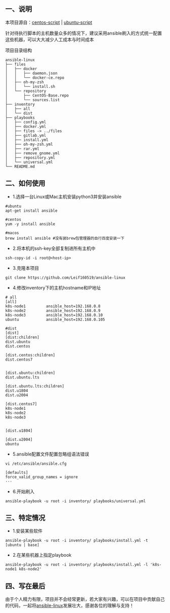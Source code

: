 ## 一、说明
本项目源自：[centos-script](https://github.com/Leif160519/centos-script) | [ubuntu-script](https://github.com/Leif160519/ubuntu-script)

针对待执行脚本的主机数量众多的情况下，建议采用ansible刷入的方式统一配置这些机器，可以大大减少人工成本与时间成本

项目目录结构
```
ansible-linux
├── files
│   ├── docker
│   │   ├── daemon.json
│   │   └── docker-ce.repo
│   ├── oh-my-zsh
│   │   └── install.sh
│   └── repository
│       ├── CentOS-Base.repo
│       └── sources.list
├── inventory
│   ├── all
│   └── dist
├── playbooks
│   ├── config.yml
│   ├── docker.yml
│   ├── files -> ../files
│   ├── gitlab.yml
│   ├── install.yml
│   ├── oh-my-zsh.yml
│   ├── rar.yml
│   ├── remove_gnome.yml
│   ├── repository.yml
│   └── universal.yml
└── README.md
```

## 二、如何使用

- 1.选择一台Linux或Mac主机安装python3并安装ansible
```
#ubuntu
apt-get install ansible

#centos
yum -y install ansible

#macos
brew install ansible #没有装brew包管理器的自行百度安装一下
```

- 2.将本机的ssh-key全部复制进所有主机中
```
ssh-copy-id -i root@<host-ip>
```

- 3.克隆本项目
```
git clone https://github.com/Leif160519/ansible-linux
```

- 4.修改inventory下的主机hostname和IP地址
```
# all
[all]
k8s-node1         ansible_host=192.168.0.8
k8s-node2         ansible_host=192.168.0.9
k8s-node3         ansible_host=192.168.0.10
ubuntu            ansible_host=192.168.0.105

#dist
[dist]
[dist:children]
dist.ubuntu
dist.centos

[dist.centos:children]
dist.centos7


[dist.ubuntu:children]
dist.ubuntu.lts

[dist.ubuntu.lts:children]
dist.u1804
dist.u2004

[dist.centos7]
k8s-node1
k8s-node2
k8s-node3


[dist.u1804]

[dist.u2004]
ubuntu
```

- 5.ansible配置文件配置忽略组语法错误
```
vi /etc/ansible/ansible.cfg

[defaults]
force_valid_group_names = ignore
···

```
- 6.开始刷入
```
ansible-playbook -u root -i inventory/ playbooks/universal.yml
```

## 三、特定情况
- 1.安装某些软件
```
ansible-playbook -u root -i inventory/ playbooks/install.yml -t [ubuntu | base] 
```

- 2.在某些机器上指定playbook
```
ansible-playbook -u root -i inventory/ playbooks/install.yml -l 'k8s-node1 k8s-node2'
```

## 四、写在最后
由于个人精力有限，项目并不会经常更新，若大家有兴趣，可以在项目中贡献自己的代码，一起将[ansible-linux](https://github.com/Leif160519/ansible-linux)发展壮大，感谢各位的理解与支持！
